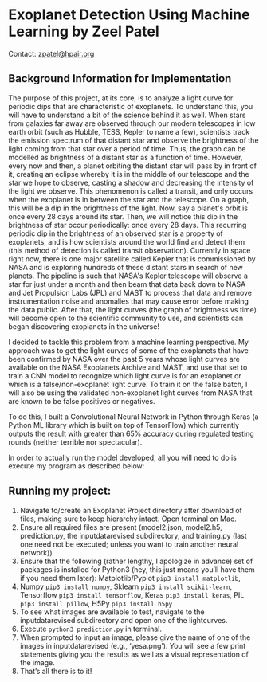 # Exoplanet Detection Using Machine Learning by Zeel Patel

Contact: zpatel@hpair.org

## Background Information for Implementation

The purpose of this project, at its core, is to analyze a light curve for periodic dips that are characteristic of exoplanets. To understand this, you will have to understand
a bit of the science behind it as well. When stars from galaxies far away are observed through our modern telescopes in low earth orbit (such as Hubble, TESS, Kepler to name a few), scientists track
the emission spectrum of that distant star and observe the brightness of the light coming from that star over a period of time. Thus, the graph can be modelled as brightness of a distant
star as a function of time. However, every now and then, a planet orbiting the distant star will pass by in front of it, creating an eclipse whereby it is in the middle of our telescope
and the star we hope to observe, casting a shadow and decreasing the intensity of the light we observe. This phenomenon is called a transit, and only occurs when the exoplanet is in between
the star and the telescope. On a graph, this will be a dip in the brightness of the light. Now, say a planet's orbit is once every 28 days around its star. Then, we will notice this
dip in the brightness of star occur periodically: once every 28 days. This recurring periodic dip in the brightness of an observed star is a property of exoplanets, and is how scientists
around the world find and detect them (this method of detection is called transit observation). Currently in space right now, there is one major satellite called Kepler that is commissioned
by NASA and is exploring hundreds of these distant stars in search of new planets. The pipeline is such that NASA's Kepler telescope will observe a star for just under a month
and then beam that data back down to NASA and Jet Propulsion Labs (JPL) and MAST to process that data and remove instrumentation noise and anomalies that may cause error before making the data public.
After that, the light curves (the graph of brightness vs time) will become open to the scientific community to use, and scientists can began discovering exoplanets in the universe!

I decided to tackle this problem from a machine learning perspective. My approach was to get the light curves of some of the exoplanets that have
been confirmed by NASA over the past 5 years whose light curves are available on the NASA Exoplanets Archive and MAST, and use that set to train a CNN model to recognize which light curve is for an exoplanet
or which is a false/non-exoplanet light curve. To train it on the false batch, I will also be using the validated non-exoplanet light curves from NASA that are known to be false positives or negatives.

To do this, I built a Convolutional Neural Network in Python through Keras (a Python ML library which is built on top of TensorFlow) which currently outputs the result with
greater than 65% accuracy during regulated testing rounds (neither terrible nor spectacular). 

In order to actually run the model developed, all you will need to do is execute my program as described below:

## Running my project:

1.	Navigate to/create an Exoplanet Project directory after download of files, making sure to keep hierarchy intact. Open terminal on Mac.
3.	Ensure all required files are present (model2.json, model2.h5, prediction.py, the inputdatarevised subdirectory, and training.py (last one need not be executed; unless you want to train another neural network)).
4.	Ensure that the following (rather lengthy, I apologize in advance) set of packages is installed for Python3 (hey, this just means you’ll have them if you need them later): Matplotlib/Pyplot `pip3 install matplotlib`,
5.	Numpy `pip3 install numpy`, Sklearn `pip3 install scikit-learn`, Tensorflow `pip3 install tensorflow`, Keras `pip3 install keras`, PIL `pip3 install pillow`, H5Py `pip3 install h5py`
5.	To see what images are available to test, navigate to the inputdatarevised subdirectory and open one of the lightcurves.
6.	Execute `python3 prediction.py` in terminal.
7.	When prompted to input an image, please give the name of one of the images in inputdatarevised (e.g., ‘yesa.png’). You will see a few print statements giving you the results as well
    as a visual representation of the image.
8.	That’s all there is to it!
